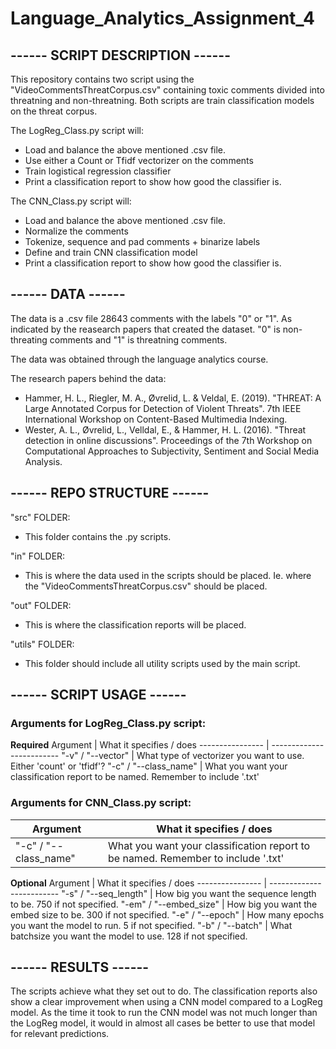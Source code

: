 # Language_Analytics_Assignment_4
## ------ SCRIPT DESCRIPTION ------
This repository contains two script using the "VideoCommentsThreatCorpus.csv" containing toxic comments divided into threatning and non-threatning. Both scripts are train classification models on the threat corpus.

The LogReg_Class.py script will:
- Load and balance the above mentioned .csv file.
- Use either a Count or Tfidf vectorizer on the comments
- Train logistical regression classifier
- Print a classification report to show how good the classifier is.

The CNN_Class.py script will:
- Load and balance the above mentioned .csv file.
- Normalize the comments
- Tokenize, sequence and pad comments + binarize labels
- Define and train CNN classification model
- Print a classification report to show how good the classifier is.

## ------ DATA ------
The data is a .csv file 28643 comments with the labels "0" or "1". As indicated by the reasearch papers that created the dataset. "0" is non-threating comments and "1" is threatning comments.

The data was obtained through the language analytics course.

The research papers behind the data:
- Hammer, H. L., Riegler, M. A., Øvrelid, L. & Veldal, E. (2019). "THREAT: A Large Annotated Corpus for Detection of Violent Threats". 7th IEEE International Workshop on Content-Based Multimedia Indexing.
- Wester, A. L., Øvrelid, L., Velldal, E., & Hammer, H. L. (2016). "Threat detection in online discussions". Proceedings of the 7th Workshop on Computational Approaches to Subjectivity, Sentiment and Social Media Analysis.

## ------ REPO STRUCTURE ------
"src" FOLDER:
- This folder contains the .py scripts.

"in" FOLDER:
- This is where the data used in the scripts should be placed. Ie. where the "VideoCommentsThreatCorpus.csv" should be placed.

"out" FOLDER:
- This is where the classification reports will be placed.

"utils" FOLDER:
- This folder should include all utility scripts used by the main script.

## ------ SCRIPT USAGE ------
### Arguments for LogReg_Class.py script:
**Required**
Argument         | What it specifies / does
---------------- | -------------------------
"-v" / "--vector" | What type of vectorizer you want to use. Either 'count' or 'tfidf'?
"-c" / "--class_name" | What you want your classification report to be named. Remember to include '.txt'


### Arguments for CNN_Class.py script:
Argument         | What it specifies / does
---------------- | -------------------------
"-c" / "--class_name" | What you want your classification report to be named. Remember to include '.txt'

**Optional**
Argument         | What it specifies / does
---------------- | -------------------------
"-s" / "--seq_length" | How big you want the sequence length to be. 750 if not specified.
"-em" / "--embed_size" | How big you want the embed size to be. 300 if not specified. 
"-e" / "--epoch" | How many epochs you want the model to run. 5 if not specified.
"-b" / "--batch" | What batchsize you want the model to use. 128 if not specified. 

## ------ RESULTS ------
The scripts achieve what they set out to do. The classification reports also show a clear improvement when using a CNN model compared to a LogReg model. As the time it took to run the CNN model was not much longer than the LogReg model, it would in almost all cases be better to use that model for relevant predictions. 
